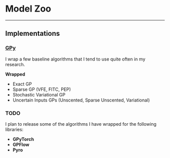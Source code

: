 # Model Zoo





---
## Implementations

### **[GPy](gpy/README.md)**

I wrap a few baseline algorithms that I tend to use quite often in my research. 

**Wrapped**

* Exact GP
* Sparse GP (VFE, FITC, PEP)
* Stochastic Variational GP
* Uncertain Inputs GPs (Unscented, Sparse Unscented, Variational)

### **TODO**

I plan to release some of the algorithms I have wrapped for the following libraries:

* **GPyTorch**
* **GPFlow**
* **Pyro**
